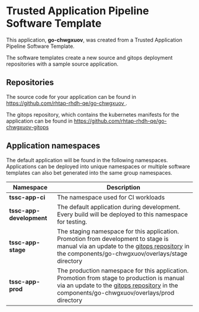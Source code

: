 # Trusted Application Pipeline Software Template

This application, **go-chwgxuov**, was created from a Trusted Application Pipeline Software Template.

The software templates create a new source and gitops deployment repositories with a sample source application. 

## Repositories

The source code for your application can be found in [https://github.com/rhtap-rhdh-qe/go-chwgxuov ](https://github.com/rhtap-rhdh-qe/go-chwgxuov ).
 
The gitops repository, which contains the kubernetes manifests for the application can be found in 
[https://github.com/rhtap-rhdh-qe/go-chwgxuov-gitops ](https://github.com/rhtap-rhdh-qe/go-chwgxuov-gitops ) 

## Application namespaces 

The default application will be found in the following namespaces. Applications can be deployed into unique namespaces or multiple software templates can also bet generated into the same group namespaces.  

|  Namespace   |  Description   |  
| -------- | -------- |
| **tssc-app-ci** | The namespace used for CI workloads |
| **tssc-app-development** | The default application during development. Every build will be deployed to this namespace for testing. |
| **tssc-app-stage** | The staging namespace for this application. Promotion from development to stage is manual via an update to the [gitops repository](https://github.com/rhtap-rhdh-qe/go-chwgxuov-gitops ) in the components/go-chwgxuov/overlays/stage directory |
| **tssc-app-prod** | The production namespace for this application. Promotion from stage to production is manual via an update to the [gitops repository](https://github.com/rhtap-rhdh-qe/go-chwgxuov-gitops ) in the components/go-chwgxuov/overlays/prod directory |